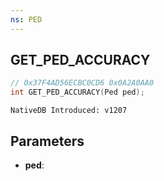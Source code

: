 ```yaml
---
ns: PED
---
```

## GET_PED_ACCURACY

```c
// 0x37F4AD56ECBC0CD6 0x0A2A0AA0
int GET_PED_ACCURACY(Ped ped);
```

```
NativeDB Introduced: v1207
```

## Parameters
* **ped**:
